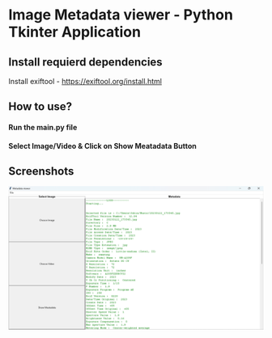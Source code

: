 # Image Metadata viewer - Python Tkinter Application

## Install requierd dependencies
Install exiftool - https://exiftool.org/install.html

## How to use?
####  Run the main.py file
####  Select Image/Video &  Click on Show Meatadata Button

## Screenshots
![alt text](https://github.com/techworldthink/-Image_Metadata_viewer_Python_Tkinter/blob/main/dev/images/gui.png)


